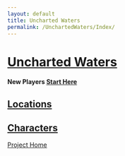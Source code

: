 ```yaml
---
layout: default
title: Uncharted Waters
permalink: /UnchartedWaters/Index/
---
```

# [Uncharted Waters](#uncharted-waters)

#### New Players **[Start Here]({{site.baseurl}}/UnchartedWaters/StartHere/#StartHere)**
## **[Locations]({{site.baseurl}}/UnchartedWaters/Locations/#locations)**
## **[Characters]({{site.baseurl}}/UnchartedWaters/Characters/#characters)**

[Project Home]({{site.baseurl}})